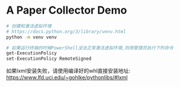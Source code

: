 # A Paper Collector Demo

```bash
# 创建和激活虚拟环境
# https://docs.python.org/3/library/venv.html
python -m venv venv

# 如果运行终端的时候PowerShell没法正常激活虚拟环境,则用管理员执行下列命令
get-ExecutionPolicy
set-ExecutionPolicy RemoteSigned
```

如果lxml安装失败，请使用编译好的whl直接安装地址:
https://www.lfd.uci.edu/~gohlke/pythonlibs/#lxml
